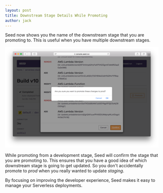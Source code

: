 ```yaml
---
layout: post
title: Downstream Stage Details While Promoting
author: jack
---
```


Seed now shows you the name of the downstream stage that you are promoting to. This is useful when you have multiple downstream stages.

![Downstream stage name while promoting in Seed](/assets/blog/downstream-stage-details-while-promoting/confirm-downstream-stage-name.png)

While promoting from a development stage, Seed will confirm the stage that you are promoting to. This ensures that you have a good idea of which downstream stage is going to get updated. So you don't accidentally promote to _prod_ when you really wanted to update _staging_.

By focusing on improving the developer experience, Seed makes it easy to manage your Serverless deployments.
